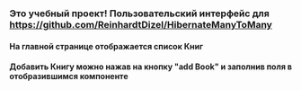 ### Это учебный проект! Пользовательский интерфейс для https://github.com/ReinhardtDizel/HibernateManyToMany
#### На главной странице отображается список Книг
#### Добавить Книгу можно нажав на кнопку "add Book" и  заполнив поля в отобразившимся компоненте

